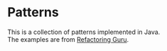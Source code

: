 # Patterns

This is a collection of patterns implemented in Java.  
The examples are from [Refactoring Guru](https://refactoring.guru/).